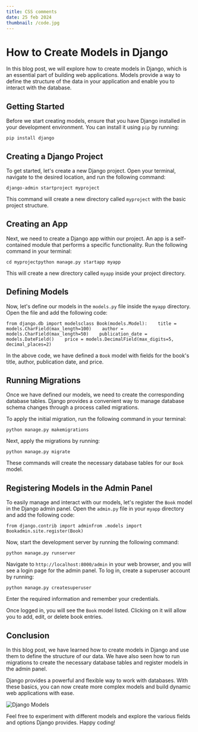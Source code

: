 ```yaml
---
title: CSS comments
date: 25 feb 2024
thumbnail: /code.jpg
---
```


# How to Create Models in Django

In this blog post, we will explore how to create models in Django, which is an essential part of building web applications. Models provide a way to define the structure of the data in your application and enable you to interact with the database.

## Getting Started

Before we start creating models, ensure that you have Django installed in your development environment. You can install it using `pip` by running:

    pip install django

## Creating a Django Project

To get started, let's create a new Django project. Open your terminal, navigate to the desired location, and run the following command:

    django-admin startproject myproject

This command will create a new directory called `myproject` with the basic project structure.

## Creating an App

Next, we need to create a Django app within our project. An app is a self-contained module that performs a specific functionality. Run the following command in your terminal:

    cd myprojectpython manage.py startapp myapp

This will create a new directory called `myapp` inside your project directory.

## Defining Models

Now, let's define our models in the `models.py` file inside the `myapp` directory. Open the file and add the following code:

    from django.db import modelsclass Book(models.Model):    title = models.CharField(max_length=100)    author = models.CharField(max_length=50)    publication_date = models.DateField()    price = models.DecimalField(max_digits=5, decimal_places=2)

In the above code, we have defined a `Book` model with fields for the book's title, author, publication date, and price.

## Running Migrations

Once we have defined our models, we need to create the corresponding database tables. Django provides a convenient way to manage database schema changes through a process called migrations.

To apply the initial migration, run the following command in your terminal:

    python manage.py makemigrations

Next, apply the migrations by running:

    python manage.py migrate

These commands will create the necessary database tables for our `Book` model.

## Registering Models in the Admin Panel

To easily manage and interact with our models, let's register the `Book` model in the Django admin panel. Open the `admin.py` file in your `myapp` directory and add the following code:

    from django.contrib import adminfrom .models import Bookadmin.site.register(Book)

Now, start the development server by running the following command:

    python manage.py runserver

Navigate to `http://localhost:8000/admin` in your web browser, and you will see a login page for the admin panel. To log in, create a superuser account by running:

    python manage.py createsuperuser

Enter the required information and remember your credentials.

Once logged in, you will see the `Book` model listed. Clicking on it will allow you to add, edit, or delete book entries.

## Conclusion

In this blog post, we have learned how to create models in Django and use them to define the structure of our data. We have also seen how to run migrations to create the necessary database tables and register models in the admin panel.

Django provides a powerful and flexible way to work with databases. With these basics, you can now create more complex models and build dynamic web applications with ease.

![Django Models](/path-to-image.png)

Feel free to experiment with different models and explore the various fields and options Django provides. Happy coding!
